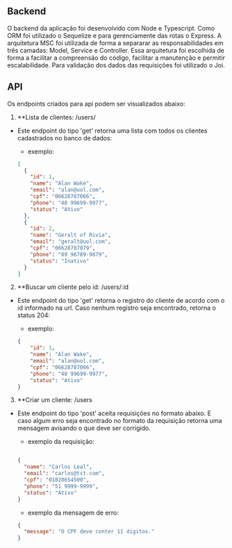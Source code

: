 ## Backend
  O backend da aplicação foi desenvolvido com Node e Typescript. Como ORM foi utilizado o 
  Sequelize e para gerenciamente das rotas o Express.
  A arquitetura MSC foi utilizada de forma a separarar as responsabilidades em três camadas:
   Model, Service e Controller.
  Essa arquitetura foi escolhida de forma a facilitar a compreensão do código, facilitar a manutenção e permitir escalabilidade.
  Para validação dos dados das requisições foi utilizado o Joi.

## API
  Os endpoints criados para api podem ser visualizados abaixo:

  1. **Lista de clientes:
        /users/

  - Este endpoint do tipo 'get' retorna uma lista com todos os clientes cadastrados no banco de dados:
    - exemplo:

    ```json
    [
      {
        "id": 1,
        "name": "Alan Wake",
        "email": "alan@uol.com",
        "cpf": "06628787066",
        "phone": "48 99699-9977",
        "status": "Ativo"
      },
      {
        "id": 2,
        "name": "Geralt of Rivia",
        "email": "geralt@uol.com",
        "cpf": "06628787079",
        "phone": "89 96789-9879",
        "status": "Inativo"
      }
    ]

    ```

  2. **Buscar um cliente pelo id:
        /users/:id

  - Este endpoint do tipo 'get' retorna o registro do cliente de acordo com o id informado na url. Caso nenhum registro seja encontrado, retorna o status 204:
    - exemplo:

    ```json  
    {
        "id": 1,
        "name": "Alan Wake",
        "email": "alan@uol.com",
        "cpf": "06628787066",
        "phone": "48 99699-9977",
        "status": "Ativo"
    }
    ```

  3. **Criar um cliente:
        /users
  
  - Este endpoint do tipo 'post' aceita requisições no formato abaixo. E caso algum erro seja encontrado no formato da requisição retorna uma mensagem avisando o que deve ser corrigido.
    - exemplo da requisição:

    ```json

    {	
      "name": "Carlos Leal",
      "email": "carlos@tst.com",
      "cpf": "01828654500",
      "phone": "51 9999-9999",
      "status": "Ativo"
    }
    ```

    - exemplo da mensagem de erro:

    ```json
    {
      "message": "O CPF deve conter 11 digitos."
    }
    ```

    